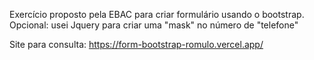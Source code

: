 Exercício proposto pela EBAC para criar formulário usando o bootstrap. 
Opcional: usei Jquery para criar uma "mask" no número de "telefone"

Site para consulta:
https://form-bootstrap-romulo.vercel.app/
